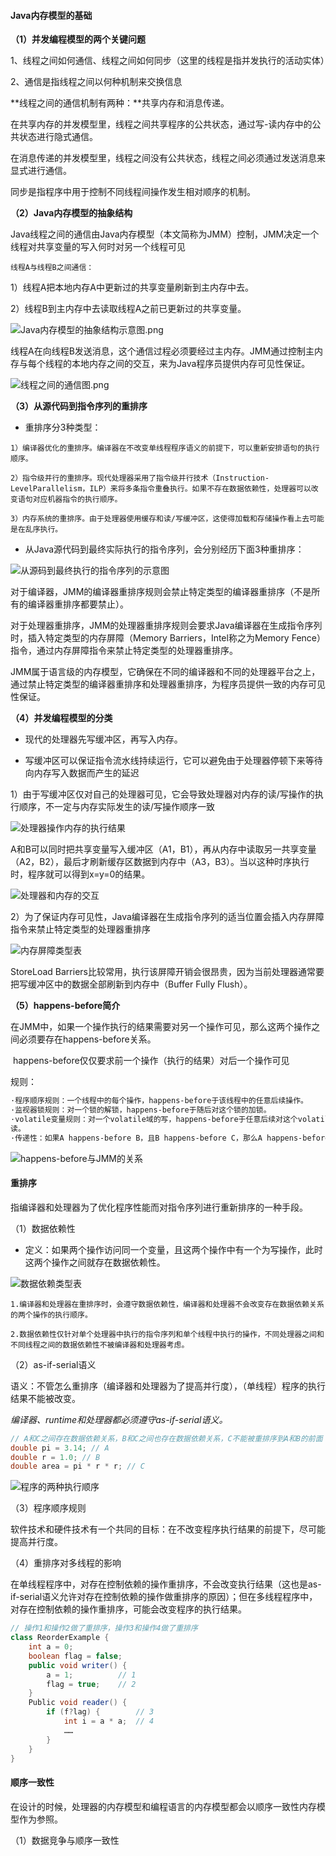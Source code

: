 

#### Java内存模型的基础

**（1）并发编程模型的两个关键问题**

1、线程之间如何通信、线程之间如何同步（这里的线程是指并发执行的活动实体）

2、通信是指线程之间以何种机制来交换信息



**线程之间的通信机制有两种：**共享内存和消息传递。

在共享内存的并发模型里，线程之间共享程序的公共状态，通过写-读内存中的公共状态进行隐式通信。

在消息传递的并发模型里，线程之间没有公共状态，线程之间必须通过发送消息来显式进行通信。



同步是指程序中用于控制不同线程间操作发生相对顺序的机制。



**（2）Java内存模型的抽象结构**

​	Java线程之间的通信由Java内存模型（本文简称为JMM）控制，JMM决定一个线程对共享变量的写入何时对另一个线程可见

`线程A与线程B之间通信：`

1）线程A把本地内存A中更新过的共享变量刷新到主内存中去。

2）线程B到主内存中去读取线程A之前已更新过的共享变量。

![Java内存模型的抽象结构示意图.png](../..\resource\Java内存模型的抽象结构示意图.png)

​	线程A在向线程B发送消息，这个通信过程必须要经过主内存。JMM通过控制主内存与每个线程的本地内存之间的交互，来为Java程序员提供内存可见性保证。

![线程之间的通信图.png](../..\resource\线程之间的通信图.png)



**（3）从源代码到指令序列的重排序**

* 重排序分3种类型：

```shell
1）编译器优化的重排序。编译器在不改变单线程程序语义的前提下，可以重新安排语句的执行顺序。

2）指令级并行的重排序。现代处理器采用了指令级并行技术（Instruction-LevelParallelism，ILP）来将多条指令重叠执行。如果不存在数据依赖性，处理器可以改变语句对应机器指令的执行顺序。

3）内存系统的重排序。由于处理器使用缓存和读/写缓冲区，这使得加载和存储操作看上去可能是在乱序执行。
```

* 从Java源代码到最终实际执行的指令序列，会分别经历下面3种重排序：

![从源码到最终执行的指令序列的示意图](../..\resource\从源码到最终执行的指令序列的示意图.png)

​	对于编译器，JMM的编译器重排序规则会禁止特定类型的编译器重排序（不是所有的编译器重排序都要禁止）。

​	对于处理器重排序，JMM的处理器重排序规则会要求Java编译器在生成指令序列时，插入特定类型的内存屏障（Memory Barriers，Intel称之为Memory Fence）指令，通过内存屏障指令来禁止特定类型的处理器重排序。

​	JMM属于语言级的内存模型，它确保在不同的编译器和不同的处理器平台之上，通过禁止特定类型的编译器重排序和处理器重排序，为程序员提供一致的内存可见性保证。



**（4）并发编程模型的分类**

* 现代的处理器先写缓冲区，再写入内存。

* 写缓冲区可以保证指令流水线持续运行，它可以避免由于处理器停顿下来等待向内存写入数据而产生的延迟

1）由于写缓冲区仅对自己的处理器可见，它会导致处理器对内存的读/写操作的执行顺序，不一定与内存实际发生的读/写操作顺序一致

![处理器操作内存的执行结果](../..\resource\处理器操作内存的执行结果.png)

​	A和B可以同时把共享变量写入缓冲区（A1，B1），再从内存中读取另一共享变量（A2，B2），最后才刷新缓存区数据到内存中（A3，B3）。当以这种时序执行时，程序就可以得到x=y=0的结果。

![处理器和内存的交互](../..\resource\处理器和内存的交互.png)

2）为了保证内存可见性，Java编译器在生成指令序列的适当位置会插入内存屏障指令来禁止特定类型的处理器重排序

![内存屏障类型表](../..\resource\内存屏障类型表.png)

StoreLoad Barriers比较常用，执行该屏障开销会很昂贵，因为当前处理器通常要把写缓冲区中的数据全部刷新到内存中（Buffer Fully Flush）。



**（5）happens-before简介**

​	在JMM中，如果一个操作执行的结果需要对另一个操作可见，那么这两个操作之间必须要存在happens-before关系。

​	happens-before仅仅要求前一个操作（执行的结果）对后一个操作可见

规则：

```powershell
·程序顺序规则：一个线程中的每个操作，happens-before于该线程中的任意后续操作。
·监视器锁规则：对一个锁的解锁，happens-before于随后对这个锁的加锁。
·volatile变量规则：对一个volatile域的写，happens-before于任意后续对这个volatile域的
读。
·传递性：如果A happens-before B，且B happens-before C，那么A happens-before C。
```

![happens-before与JMM的关系](../..\resource\happens-before与JMM的关系.png)





#### 重排序

指编译器和处理器为了优化程序性能而对指令序列进行重新排序的一种手段。

（1）数据依赖性

* 定义：如果两个操作访问同一个变量，且这两个操作中有一个为写操作，此时这两个操作之间就存在数据依赖性。

![数据依赖类型表](../..\resource\数据依赖类型表.png)

	1.编译器和处理器在重排序时，会遵守数据依赖性，编译器和处理器不会改变存在数据依赖关系的两个操作的执行顺序。
	
	2.数据依赖性仅针对单个处理器中执行的指令序列和单个线程中执行的操作，不同处理器之间和不同线程之间的数据依赖性不被编译器和处理器考虑。



（2）as-if-serial语义

语义：不管怎么重排序（编译器和处理器为了提高并行度），（单线程）程序的执行结果不能被改变。

*编译器、runtime和处理器都必须遵守as-if-serial语义。*

```java
// A和C之间存在数据依赖关系，B和C之间也存在数据依赖关系，C不能被重排序到A和B的前面
double pi = 3.14; // A
double r = 1.0; // B
double area = pi * r * r; // C
```

![程序的两种执行顺序](../..\resource\程序的两种执行顺序.png)

（3）程序顺序规则

软件技术和硬件技术有一个共同的目标：在不改变程序执行结果的前提下，尽可能提高并行度。



（4）重排序对多线程的影响

​	在单线程程序中，对存在控制依赖的操作重排序，不会改变执行结果（这也是as-if-serial语义允许对存在控制依赖的操作做重排序的原因）；但在多线程程序中，对存在控制依赖的操作重排序，可能会改变程序的执行结果。

```java
// 操作1和操作2做了重排序，操作3和操作4做了重排序
class ReorderExample {
    int a = 0;
    boolean flag = false;
    public void writer() {
        a = 1; 			// 1
        flag = true; 	// 2
    }
    Public void reader() {
        if (f?lag) { 		// 3
            int i = a * a; 	// 4
            ……
    	}
    }
}
```





#### 顺序一致性

在设计的时候，处理器的内存模型和编程语言的内存模型都会以顺序一致性内存模型作为参照。

（1）数据竞争与顺序一致性

